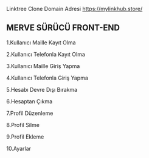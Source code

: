 Linktree Clone Domain Adresi https://mylinkhub.store/

MERVE SÜRÜCÜ FRONT-END 
---

1.Kullanıcı Maille Kayıt Olma

2.Kullanıcı Telefonla Kayıt Olma

3.Kullanıcı Maille Giriş Yapma

4.Kullanıcı Telefonla Giriş Yapma

5.Hesabı Devre Dışı  Bırakma

6.Hesaptan Çıkma

7.Profil Düzenleme

8.Profil  Silme

9.Profil Ekleme

10.Ayarlar

